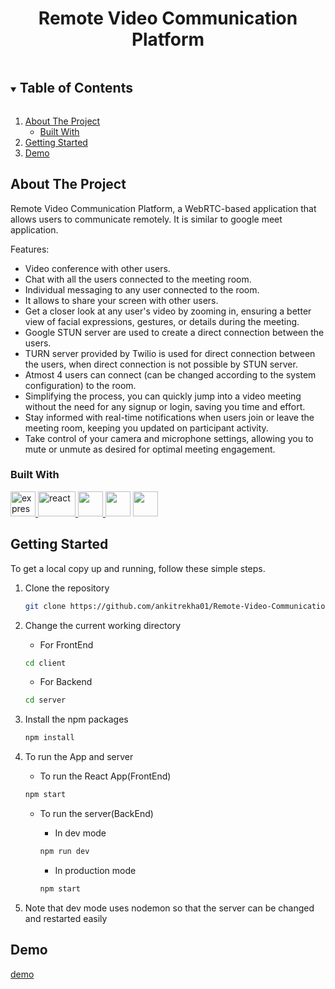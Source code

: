 <p align="center">
  <a href="https://github.com/ankitrekha01/RCE">
  </a>

  <h1 align="center">Remote Video Communication Platform</h1>
</p>

<!-- TABLE OF CONTENTS -->
<details open="open">
  <summary><h2 style="display: inline-block">Table of Contents</h2></summary>
  <ol>
    <li>
      <a href="#about-the-project">About The Project</a>
      <ul>
        <li><a href="#built-with">Built With</a></li>
      </ul>
    </li>
    <li><a href="#getting-started">Getting Started</a></li>
    <li><a href="#demo">Demo</a></li>
    <!-- <li><a href="#screenshots">Screenshots</a></li> -->

  </ol>
</details>

<!-- ABOUT THE PROJECT -->

## About The Project
Remote Video Communication Platform, a WebRTC-based application that allows users to communicate remotely. It is similar to google meet application.

Features:
- Video conference with other users.
- Chat with all the users connected to the meeting room.
- Individual messaging to any user connected to the room.
- It allows to share your screen with other users.
- Get a closer look at any user's video by zooming in, ensuring a better view of facial expressions, gestures, or details during the meeting.
- Google STUN server are used to create a direct connection between the users.
- TURN server provided by Twilio is used for direct connection between the users, when direct connection is not possible by STUN server. 
- Atmost 4 users can connect (can be changed according to the system configuration) to the room.
- Simplifying the process, you can quickly jump into a video meeting without the need for any signup or login, saving you time and effort.
- Stay informed with real-time notifications when users join or leave the meeting room, keeping you updated on participant activity.
- Take control of your camera and microphone settings, allowing you to mute or unmute as desired for optimal meeting engagement.

### Built With

<a href="https://expressjs.com" target="_blank"> <img src="https://www.vectorlogo.zone/logos/expressjs/expressjs-ar21.svg" alt="express" height="40"/> </a>
<a href="https://reactjs.org/" target="_blank"> <img src="https://upload.wikimedia.org/wikipedia/commons/a/a7/React-icon.svg" alt="react" width="60" height="40"/> </a>
<a href="https://nodejs.org" target="_blank"> <img src="https://img.icons8.com/color/48/000000/nodejs.png" height="40"/> </a>
<a href="https://socket.io/" target="_blank"> <img src="https://upload.wikimedia.org/wikipedia/commons/thumb/9/96/Socket-io.svg/1200px-Socket-io.svg.png" width="40" height="40" /></a>
<a href="https://redux.js.org/" target="_blank"> <img src="https://cdn.worldvectorlogo.com/logos/redux.svg" width="40" height="40" /></a>


<!-- GETTING STARTED -->

## Getting Started

To get a local copy up and running, follow these simple steps.
1.  Clone the repository
    ```sh
    git clone https://github.com/ankitrekha01/Remote-Video-Communication-Platform
    ```
2.  Change the current working directory

    - For FrontEnd
    ```sh
    cd client
    ```
    - For Backend
    ```sh
    cd server
    ```
3.  Install the npm packages 
    ```sh
    npm install
    ```
4.  To run the App and server

    - To run the React App(FrontEnd)
    ```sh
    npm start
    ```
    - To run the server(BackEnd)

      - In dev mode
      ```sh
      npm run dev
      ```
      - In production mode
      ```sh
      npm start
      ```
5.  Note that dev mode uses nodemon so that the server can be changed and restarted easily

## Demo
[demo](https://github.com/ankitrekha01/Remote-Video-Communication-Platform/assets/62371794/3694b8b0-bab7-4542-a6a0-e1e3a3e2016c)

<!-- ## Screenshots -->
